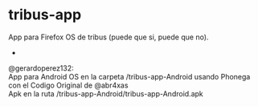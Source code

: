 tribus-app
==========

App para Firefox OS de tribus (puede que si, puede que no).

+
@gerardoperez132:
</br>
App para Android OS en la carpeta /tribus-app-Android usando Phonega con el Codigo Original de @abr4xas
<br>
Apk en la ruta /tribus-app-Android/tribus-app-Android.apk
